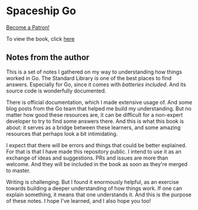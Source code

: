 # Spaceship Go

<a href="https://www.patreon.com/bePatron?u=37036394" data-patreon-widget-type="become-patron-button">Become a Patron!</a><script async src="https://c6.patreon.com/becomePatronButton.bundle.js"></script>

To view the book, click [here](https://blasrodri.github.io/spaceship-go-gh-pages/)

## Notes from the author

This is a set of notes I gathered on my way to understanding how things worked
in Go. The Standard Library is one of the best places to find answers. Especially
for Go, since it comes with _batteries included_. And its source code is
wonderfully documented.

There is official documentation, which I made extensive usage of. And some
blog posts from the Go team that helped me build my understanding. But no
matter how good these resources are, it can be difficult for a non-expert
developer to try to find some answers there. And this is what this book is
about: it serves as a bridge between these learners, and some amazing
resources that perhaps look a bit intimidating.

I expect that there will be errors and things that could be better explained. For
that is that I have made this repository public. I intend to use it as an
exchange of ideas and suggestions. PRs and issues are more than welcome. And
they will be included in the book as soon as they're merged to master.

Writing is challenging. But I found it enormously helpful, as an exercise towards
building a deeper understanding of how things work. If one can explain something,
it means that one understands it. And this is the purpose of these notes. I hope
I've learned, and I also hope you too!

